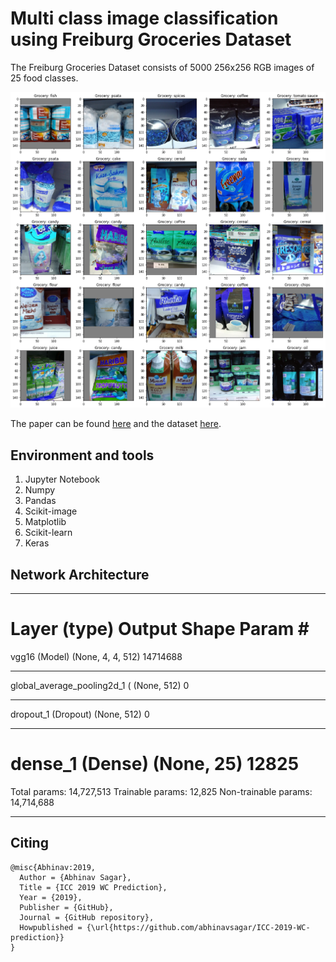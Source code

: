 # Multi class image classification using Freiburg Groceries Dataset

The Freiburg Groceries Dataset consists of 5000 256x256 RGB images of 25 food classes.

![sample](grocery.png)

The paper can be found [here](https://arxiv.org/pdf/1611.05799.pdf) and the dataset [here](http://aisdatasets.informatik.uni-freiburg.de/freiburg_groceries_dataset).

## Environment and tools

1. Jupyter Notebook
2. Numpy
3. Pandas
4. Scikit-image
5. Matplotlib
6. Scikit-learn
7. Keras

## Network Architecture

_________________________________________________________________
Layer (type)                 Output Shape              Param #   
=================================================================
vgg16 (Model)                (None, 4, 4, 512)         14714688  
_________________________________________________________________
global_average_pooling2d_1 ( (None, 512)               0         
_________________________________________________________________
dropout_1 (Dropout)          (None, 512)               0         
_________________________________________________________________
dense_1 (Dense)              (None, 25)                12825     
=================================================================
Total params: 14,727,513
Trainable params: 12,825
Non-trainable params: 14,714,688
_________________________________________________________________

## Citing

```
@misc{Abhinav:2019,
  Author = {Abhinav Sagar},
  Title = {ICC 2019 WC Prediction},
  Year = {2019},
  Publisher = {GitHub},
  Journal = {GitHub repository},
  Howpublished = {\url{https://github.com/abhinavsagar/ICC-2019-WC-prediction}}
}
```





